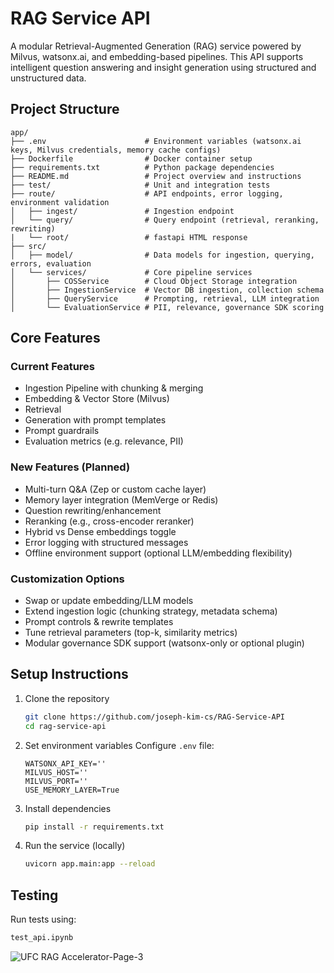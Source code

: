 # RAG Service API

A modular Retrieval-Augmented Generation (RAG) service powered by Milvus, watsonx.ai, and embedding-based pipelines. This API supports intelligent question answering and insight generation using structured and unstructured data.

## Project Structure

```
app/
├── .env                      # Environment variables (watsonx.ai keys, Milvus credentials, memory cache configs)
├── Dockerfile                # Docker container setup
├── requirements.txt          # Python package dependencies
├── README.md                 # Project overview and instructions
├── test/                     # Unit and integration tests
├── route/                    # API endpoints, error logging, environment validation
│   ├── ingest/               # Ingestion endpoint
│   └── query/                # Query endpoint (retrieval, reranking, rewriting)
|   └── root/                 # fastapi HTML response
├── src/
│   ├── model/                # Data models for ingestion, querying, errors, evaluation
│   └── services/             # Core pipeline services
│       ├── COSService        # Cloud Object Storage integration
│       ├── IngestionService  # Vector DB ingestion, collection schema
│       ├── QueryService      # Prompting, retrieval, LLM integration
│       └── EvaluationService # PII, relevance, governance SDK scoring
```

## Core Features

### Current Features
- Ingestion Pipeline with chunking & merging
- Embedding & Vector Store (Milvus)
- Retrieval
- Generation with prompt templates
- Prompt guardrails
- Evaluation metrics (e.g. relevance, PII)

### New Features (Planned)
- Multi-turn Q&A (Zep or custom cache layer)
- Memory layer integration (MemVerge or Redis)
- Question rewriting/enhancement
- Reranking (e.g., cross-encoder reranker)
- Hybrid vs Dense embeddings toggle
- Error logging with structured messages
- Offline environment support (optional LLM/embedding flexibility)

### Customization Options
- Swap or update embedding/LLM models
- Extend ingestion logic (chunking strategy, metadata schema)
- Prompt controls & rewrite templates
- Tune retrieval parameters (top-k, similarity metrics)
- Modular governance SDK support (watsonx-only or optional plugin)

## Setup Instructions

1. Clone the repository
   ```bash
   git clone https://github.com/joseph-kim-cs/RAG-Service-API
   cd rag-service-api
   ```

2. Set environment variables
   Configure `.env` file:
   ```
   WATSONX_API_KEY=''
   MILVUS_HOST=''
   MILVUS_PORT=''
   USE_MEMORY_LAYER=True
   ```

3. Install dependencies
   ```bash
   pip install -r requirements.txt
   ```

4. Run the service (locally)
   ```bash
   uvicorn app.main:app --reload
   ```

## Testing

Run tests using:
```bash
test_api.ipynb
```

![UFC RAG Accelerator-Page-3](https://github.com/user-attachments/assets/85932c6c-b529-44f1-a911-d06b0bbcef3a)



